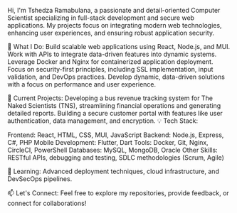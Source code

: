 Hi, I'm Tshedza Ramabulana, a passionate and detail-oriented Computer Scientist specializing in full-stack development and secure web applications. My projects focus on integrating modern web technologies, enhancing user experiences, and ensuring robust application security.

🌟 What I Do:
Build scalable web applications using React, Node.js, and MUI.
Work with APIs to integrate data-driven features into dynamic systems.
Leverage Docker and Nginx for containerized application deployment.
Focus on security-first principles, including SSL implementation, input validation, and DevOps practices.
Develop dynamic, data-driven solutions with a focus on performance and user experience.

📌 Current Projects:
Developing a bus revenue tracking system for The Naked Scientists (TNS), streamlining financial operations and generating detailed reports.
Building a secure customer portal with features like user authentication, data management, and encryption.
💡 Tech Stack:

Frontend: React, HTML, CSS, MUI, JavaScript
Backend: Node.js, Express, C#, PHP
Mobile Development: Flutter, Dart
Tools: Docker, Git, Nginx, CircleCI, PowerShell
Databases: MySQL, MongoDB, Oracle
Other Skills: RESTful APIs, debugging and testing, SDLC methodologies (Scrum, Agile)

🌱 Learning:
Advanced deployment techniques, cloud infrastructure, and DevSecOps pipelines.

📫 Let's Connect: Feel free to explore my repositories, provide feedback, or connect for collaborations!
